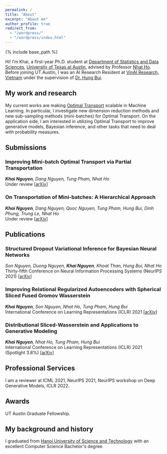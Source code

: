 ```yaml
---
permalink: /
title: "About"
excerpt: "About me"
author_profile: true
redirect_from: 
  - "/wordpress/"
  - "/wordpress/index.html"
---
```


{% include base_path %}

   
Hi! I’m Khai, a first-year Ph.D. student at [Department of Statistics and Data Sciences](https://stat.utexas.edu/), [University of Texas at Austin](https://www.utexas.edu/), advised by Professor [Nhat Ho](https://nhatptnk8912.github.io/). Before joining UT Austin, I was an AI Research Resident at [VinAI Research, Vietnam](http://www.vinai.io) under the supervision of [Dr. Hung Bui](https://sites.google.com/site/buihhung/). 
## My work and research
My current works are making [Optimal Transport](https://en.wikipedia.org/wiki/Transportation_theory_(mathematics)) scalable in Machine Learning. In particular, I investigate new dimension reduction methods and new sub-sampling methods (mini-batches) for Optimal Transport. On the application side, I am interested in utilizing Optimal Transport to improve generative models, Bayesian inference, and other tasks that need to deal with probability measures.
## Submissions
### Improving Mini-batch Optimal Transport via Partial Transportation
***Khai Nguyen**, Dang Nguyen, Tung Pham, Nhat Ho*  
Under review [[arXiv](https://arxiv.org/abs/2108.09645)]
### On Transportation of Mini-batches: A Hierarchical Approach
***Khai Nguyen**, Dang Nguyen, Quoc Nguyen, Tung Pham, Hung Bui, Dinh Phung, Trung Le, Nhat Ho*  
Under review [[arXiv](https://arxiv.org/abs/2102.05912)]
## Publications
### Structured Dropout Variational Inference for Bayesian Neural Networks
*Son Nguyen, Duong Nguyen, **Khai Nguyen**, Khoat Than, Hung Bui, Nhat Ho*  
Thirty-fifth Conference on Neural Information Processing Systems (NeurIPS 2021) [[arXiv](https://arxiv.org/abs/2102.07927)]
### Improving Relational Regularized Autoencoders with Spherical Sliced Fused Gromov Wasserstein
***Khai Nguyen**, Son Nguyen, Nhat Ho, Tung Pham, Hung Bui*  
International Conference on Learning Representations (ICLR) 2021 [[arXiv](https://arxiv.org/abs/2010.01787)]
### Distributional Sliced-Wasserstein and Applications to Generative Modeling
***Khai Nguyen**, Nhat Ho, Tung Pham, Hung Bui*  
International Conference on Learning Representations (ICLR) 2021 (Spotlight 3.8%) [[arXiv](https://arxiv.org/abs/2002.07367)]
## Professional Services
I am a reviewer at ICML 2021, NeurIPS 2021, NeurIPS workshop on Deep Generative Models, ICLR 2022.
## Awards
UT Austin Graduate Fellowship.
## My background and history
I graduated from  [Hanoi University of Science and Technology](https://soict.hust.edu.vn/) with an excellent Computer Science Bachelor's degree.
